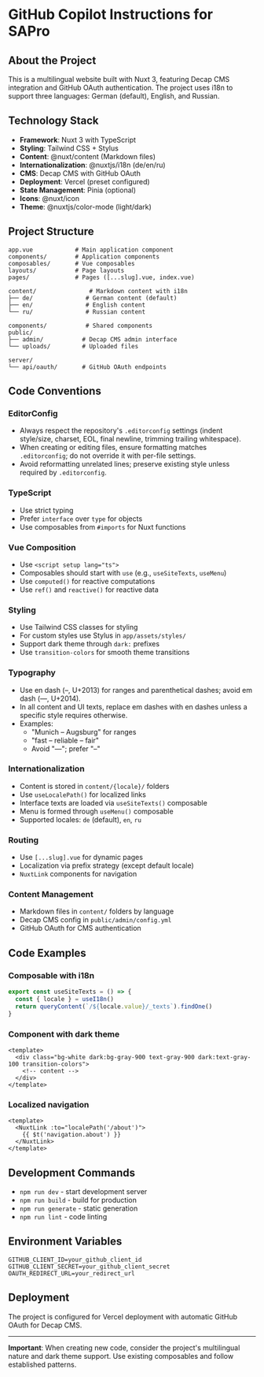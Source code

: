 # GitHub Copilot Instructions for SAPro

## About the Project

This is a multilingual website built with Nuxt 3, featuring Decap CMS integration and GitHub OAuth authentication. The project uses i18n to support three languages: German (default), English, and Russian.

## Technology Stack

- **Framework**: Nuxt 3 with TypeScript
- **Styling**: Tailwind CSS + Stylus
- **Content**: @nuxt/content (Markdown files)
- **Internationalization**: @nuxtjs/i18n (de/en/ru)
- **CMS**: Decap CMS with GitHub OAuth
- **Deployment**: Vercel (preset configured)
- **State Management**: Pinia (optional)
- **Icons**: @nuxt/icon
- **Theme**: @nuxtjs/color-mode (light/dark)

## Project Structure

```
app.vue            # Main application component
components/        # Application components
composables/       # Vue composables
layouts/           # Page layouts
pages/             # Pages ([...slug].vue, index.vue)

content/               # Markdown content with i18n
├── de/               # German content (default)
├── en/               # English content
└── ru/               # Russian content

components/           # Shared components
public/
├── admin/           # Decap CMS admin interface
└── uploads/         # Uploaded files

server/
└── api/oauth/       # GitHub OAuth endpoints
```

## Code Conventions

### EditorConfig
- Always respect the repository's `.editorconfig` settings (indent style/size, charset, EOL, final newline, trimming trailing whitespace).
- When creating or editing files, ensure formatting matches `.editorconfig`; do not override it with per-file settings.
- Avoid reformatting unrelated lines; preserve existing style unless required by `.editorconfig`.

### TypeScript

- Use strict typing
- Prefer `interface` over `type` for objects
- Use composables from `#imports` for Nuxt functions

### Vue Composition

- Use `<script setup lang="ts">`
- Composables should start with `use` (e.g., `useSiteTexts`, `useMenu`)
- Use `computed()` for reactive computations
- Use `ref()` and `reactive()` for reactive data

### Styling

- Use Tailwind CSS classes for styling
- For custom styles use Stylus in `app/assets/styles/`
- Support dark theme through `dark:` prefixes
- Use `transition-colors` for smooth theme transitions

### Typography

- Use en dash (–, U+2013) for ranges and parenthetical dashes; avoid em dash (—, U+2014).
- In all content and UI texts, replace em dashes with en dashes unless a specific style requires otherwise.
- Examples:
  - "Munich – Augsburg" for ranges
  - "fast – reliable – fair"
  - Avoid "—"; prefer "–"

### Internationalization

- Content is stored in `content/{locale}/` folders
- Use `useLocalePath()` for localized links
- Interface texts are loaded via `useSiteTexts()` composable
- Menu is formed through `useMenu()` composable
- Supported locales: `de` (default), `en`, `ru`

### Routing

- Use `[...slug].vue` for dynamic pages
- Localization via prefix strategy (except default locale)
- `NuxtLink` components for navigation

### Content Management

- Markdown files in `content/` folders by language
- Decap CMS config in `public/admin/config.yml`
- GitHub OAuth for CMS authentication

## Code Examples

### Composable with i18n

```typescript
export const useSiteTexts = () => {
  const { locale } = useI18n()
  return queryContent(`/${locale.value}/_texts`).findOne()
}
```

### Component with dark theme

```vue
<template>
  <div class="bg-white dark:bg-gray-900 text-gray-900 dark:text-gray-100 transition-colors">
    <!-- content -->
  </div>
</template>
```

### Localized navigation

```vue
<template>
  <NuxtLink :to="localePath('/about')">
    {{ $t('navigation.about') }}
  </NuxtLink>
</template>
```

## Development Commands

- `npm run dev` - start development server
- `npm run build` - build for production
- `npm run generate` - static generation
- `npm run lint` - code linting

## Environment Variables

```env
GITHUB_CLIENT_ID=your_github_client_id
GITHUB_CLIENT_SECRET=your_github_client_secret
OAUTH_REDIRECT_URL=your_redirect_url
```

## Deployment

The project is configured for Vercel deployment with automatic GitHub OAuth for Decap CMS.

---

**Important**: When creating new code, consider the project's multilingual nature and dark theme support. Use existing composables and follow established patterns.
